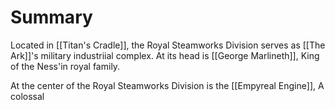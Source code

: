 
# Summary
Located in [[Titan's Cradle]], the Royal Steamworks Division serves as [[The Ark]]'s military industriial complex. At its head is [[George Marlineth]], King of the Ness'in royal family.

At the center of the Royal Steamworks Division is the [[Empyreal Engine]], A colossal 


